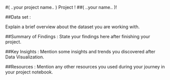 
#( ..your project name.. ) Project !
##( ..your name.. )!

##Data set :

Explain a brief overview about the dataset you are working with.


##Summary of Findings :
State your findings here after finishing your project.


##Key Insights :
Mention some insights and trends you discovered after Data Visualization.


##Resources :
Mention any other resources you used during your journey in your project notebook.